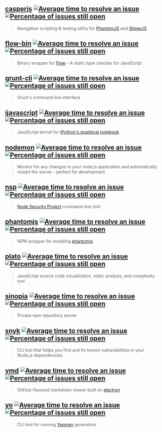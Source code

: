 [casperjs](https://github.com/n1k0/casperjs) [![Average time to resolve an issue](http://isitmaintained.com/badge/resolution/n1k0/casperjs.svg)](http://isitmaintained.com/project/n1k0/casperjs "Average time to resolve an issue") [![Percentage of issues still open](http://isitmaintained.com/badge/open/n1k0/casperjs.svg)](http://isitmaintained.com/project/n1k0/casperjs "Percentage of issues still open")
--------
> Navigation scripting & testing utility for [PhantomJS](http://phantomjs.org/) and [SlimerJS](https://slimerjs.org/)

[flow-bin](https://github.com/flowtype/flow-bin) [![Average time to resolve an issue](http://isitmaintained.com/badge/resolution/flowtype/flow-bin.svg)](http://isitmaintained.com/project/flowtype/flow-bin "Average time to resolve an issue") [![Percentage of issues still open](http://isitmaintained.com/badge/open/flowtype/flow-bin.svg)](http://isitmaintained.com/project/flowtype/flow-bin "Percentage of issues still open")
--------
> Binary wrapper for [Flow](http://flowtype.org/) - A static type checker for JavaScript

[grunt-cli](https://github.com/gruntjs/grunt-cli) [![Average time to resolve an issue](http://isitmaintained.com/badge/resolution/gruntjs/grunt-cli.svg)](http://isitmaintained.com/project/gruntjs/grunt-cli "Average time to resolve an issue") [![Percentage of issues still open](http://isitmaintained.com/badge/open/gruntjs/grunt-cli.svg)](http://isitmaintained.com/project/gruntjs/grunt-cli "Percentage of issues still open")
---------
> Grunt's command line interface

[ijavascript](https://github.com/n-riesco/ijavascript) [![Average time to resolve an issue](http://isitmaintained.com/badge/resolution/n-riesco/ijavascript.svg)](http://isitmaintained.com/project/n-riesco/ijavascript "Average time to resolve an issue") [![Percentage of issues still open](http://isitmaintained.com/badge/open/n-riesco/ijavascript.svg)](http://isitmaintained.com/project/n-riesco/ijavascript "Percentage of issues still open")
-----------
> JavaScript kernel for [IPython's graphical notebook](https://ipython.org/notebook.html)

[nodemon](https://github.com/remy/nodemon) [![Average time to resolve an issue](http://isitmaintained.com/badge/resolution/remy/nodemon.svg)](http://isitmaintained.com/project/remy/nodemon "Average time to resolve an issue") [![Percentage of issues still open](http://isitmaintained.com/badge/open/remy/nodemon.svg)](http://isitmaintained.com/project/remy/nodemon "Percentage of issues still open")
-------
> Monitor for any changes in your node.js application and automatically restart the server - perfect for development

[nsp](https://github.com/nodesecurity/nsp) [![Average time to resolve an issue](http://isitmaintained.com/badge/resolution/nodesecurity/nsp.svg)](http://isitmaintained.com/project/nodesecurity/nsp "Average time to resolve an issue") [![Percentage of issues still open](http://isitmaintained.com/badge/open/nodesecurity/nsp.svg)](http://isitmaintained.com/project/nodesecurity/nsp "Percentage of issues still open")
---
> [Node Security Project](https://nodesecurity.io/) command-line tool

[phantomjs](https://github.com/Medium/phantomjs) [![Average time to resolve an issue](http://isitmaintained.com/badge/resolution/Medium/phantomjs.svg)](http://isitmaintained.com/project/Medium/phantomjs "Average time to resolve an issue") [![Percentage of issues still open](http://isitmaintained.com/badge/open/Medium/phantomjs.svg)](http://isitmaintained.com/project/Medium/phantomjs "Percentage of issues still open")
---------
> NPM wrapper for installing [phantomjs](http://phantomjs.org/)

[plato](https://github.com/es-analysis/plato) [![Average time to resolve an issue](http://isitmaintained.com/badge/resolution/es-analysis/plato.svg)](http://isitmaintained.com/project/es-analysis/plato "Average time to resolve an issue") [![Percentage of issues still open](http://isitmaintained.com/badge/open/es-analysis/plato.svg)](http://isitmaintained.com/project/es-analysis/plato "Percentage of issues still open")
-----
> JavaScript source code visualization, static analysis, and complexity tool

[sinopia](https://github.com/rlidwka/sinopia) [![Average time to resolve an issue](http://isitmaintained.com/badge/resolution/rlidwka/sinopia.svg)](http://isitmaintained.com/project/rlidwka/sinopia "Average time to resolve an issue") [![Percentage of issues still open](http://isitmaintained.com/badge/open/rlidwka/sinopia.svg)](http://isitmaintained.com/project/rlidwka/sinopia "Percentage of issues still open")
-------
> Private npm repository server

[snyk](https://github.com/Snyk/snyk) [![Average time to resolve an issue](http://isitmaintained.com/badge/resolution/Snyk/snyk.svg)](http://isitmaintained.com/project/Snyk/snyk "Average time to resolve an issue") [![Percentage of issues still open](http://isitmaintained.com/badge/open/Snyk/snyk.svg)](http://isitmaintained.com/project/Snyk/snyk "Percentage of issues still open")
----
> CLI tool that helps you find and fix known vulnerabilities in your Node.js dependencies

[vmd](https://github.com/yoshuawuyts/vmd) [![Average time to resolve an issue](http://isitmaintained.com/badge/resolution/yoshuawuyts/vmd.svg)](http://isitmaintained.com/project/yoshuawuyts/vmd "Average time to resolve an issue") [![Percentage of issues still open](http://isitmaintained.com/badge/open/yoshuawuyts/vmd.svg)](http://isitmaintained.com/project/yoshuawuyts/vmd "Percentage of issues still open")
---
> GitHub-flavored markdown viewer built on [electron](http://electron.atom.io/)

[yo](https://github.com/yeoman/yo) [![Average time to resolve an issue](http://isitmaintained.com/badge/resolution/yeoman/yo.svg)](http://isitmaintained.com/project/yeoman/yo "Average time to resolve an issue") [![Percentage of issues still open](http://isitmaintained.com/badge/open/yeoman/yo.svg)](http://isitmaintained.com/project/yeoman/yo "Percentage of issues still open")
--
> CLI tool for running [Yeoman](http://yeoman.io/) generators
